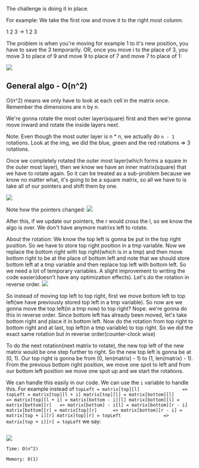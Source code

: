 The challenge is doing it in place.

For example: We take the first row and move it to the right most column.

1   2   3 ->    1
                2
                3

The problem is when you're moving for example 1 to it's new position, you have to save the 3 temporarily. OR,
once you move i to the place of 3, you move 3 to place of 9 and move 9 to place of 7 and move 7 to place of 1:

![](../img/48-1.png)

## General algo - O(n^2)
O(n^2) means we only have to look at each cell in the matrix once. Remember the dimensions are n by n.

We're gonna rotate the most outer layer(square) first and then we're gonna move inward and rotate the inside layers next.

Note: Even though the most outer layer is n * n, we actually do `n - 1` rotations. Look at the img, we did the blue, green and the red
rotations => 3 rotations.

Once we completely rotated the outer most layer(which forms a square in the outer most layer), then we know we have an inner matrix(square)
that we have to rotate again. So it can be treated as a sub-problem because we know no matter what, it's going to be a square matrix, so all
we have to is take all of our pointers and shift them by one.

![](../img/48-2.png)

Note how the pointers changed:
![](../img/48-3.png)

After this, if we update our pointers, the r would cross the l, so we know the algo is over. We don't have anymore matrixs left to rotate.

About the rotation: We know the top left is gonna be put in the top right position. So we have to store top right position in a tmp variable.
Now we replace the bottom right with top right(which is in a tmp) and then move bottom right to be at the place of bottom left and note that
we should store bottom left at a tmp variable and then replace top left with bottom left.
So we need a lot of temporary variables. A slight improvement to writing the code easier(doesn't have any optimization effects). Let's do
the rotation in reverse order.
![](../img/48-4.png)

So instead of moving top left to top right, first we move bottom left to top left(we have previously stored top left in a tmp variable).
So now are we gonna move the top left(in a tmp now) to top right? Nope. we're gonna do this in reverse order. Since bottom left has already
been moved, let's take bottom right and place it in bottom left. Now do the rotation from top right to bottom right and at last, top left(in a tmp
variable) to top right. So we did the exact same rotation but in reverse order(counter-clock wise)

To do the next rotation(next matrix to rotate), the new top left of the new matrix would be one step further to right.
So the new top left is gonna be at (0, 1). Our top right is gonna be from (0, len(matrix) - 1) to (1, len(matrix) - 1). From the previous
bottom right position, we move one spot to left and from our bottom left position we move one spot up and we start the rotations.

We can handle this easily in our code. We can use the `i` variable to handle this. For example instead of
`
topLeft = matrix[top][l]                => topLeft = matrix[top][l + i]
matrix[top][l] = matrix[bottom][l]      => matrix[top][l + i] = matrix[bottom - i][l]
matrix[bottom][l] = matrix[bottom][r]   => matrix[bottom] - i[l] = matrix[bottom][r - i]
matrix[bottom][r] = matrix[top][r]      => matrix[bottom][r - i] = matrix[top + i][r]
matrix[top][r] = topLeft                => matrix[top + i][r] = topLeft
`
we say:
```python

```

![](../img/48-5.png)

`Time: O(n^2)`

`Memory: O(1)`